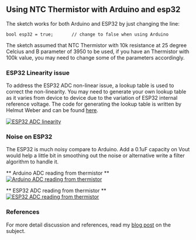 ## Using NTC Thermistor with Arduino and esp32

The sketch works for both Arduino and ESP32 by just changing the line:

    bool esp32 = true;       // change to false when using Arduino

The sketch assumed that NTC Thermistor with 10k resistance at 25 degree Celcius and B parameter of 3950 to be used, if you have an Thermistor with 100k value, you may need to change some of the parameters accordingly.

### ESP32 Linearity issue

To address the ESP32 ADC non-linear issue, a lookup table is used to correct the non-linearity. You may need to generate your own lookup table as it varies from device to device due to the variation of ESP32 internal reference voltage. The code for generating the lookup table is written by Helmut Weber and can be found [here](https://esp32.com/viewtopic.php?f=19&t=2881&start=30#p47663).

[![ESP32 ADC linearity](https://github.com/e-tinkers/ntc-thermistor-with-arduino-and-esp32/blob/master/images/esp32_ADClinearity.png)](https://github.com/e-tinkers/ntc-thermistor-with-arduino-and-esp32/blob/master/images/esp32_ADClinearity.png)

### Noise on ESP32

The ESP32 is much noisy compare to Arduino. Add a 0.1uF capacity on Vout would help a little bit in smoothing out the noise or alternative write a filter algorithm to handle it.

** Arduino ADC reading from thermistor **
[![Arduino ADC reading from thermistor](https://github.com/e-tinkers/ntc-thermistor-with-arduino-and-esp32/blob/master/images/Arduino_ADC_reading.png)](https://github.com/e-tinkers/ntc-thermistor-with-arduino-and-esp32/blob/master/images/Arduino_ADC_reading.png)

** ESP32 ADC reading from thermistor **
[![ESP32 ADC reading from thermistor](https://github.com/e-tinkers/ntc-thermistor-with-arduino-and-esp32/blob/master/images/ESP32_ADC_reading.png)](https://github.com/e-tinkers/ntc-thermistor-with-arduino-and-esp32/blob/master/images/ESP32_ADC_reading.png)

### References

For more detail discussion and references, read my [blog post](https://www.e-tinkers.com/2019/10/using-a-thermistor-with-arduino-and-unexpected-esp32-adc-non-linearity/) on the subject.
